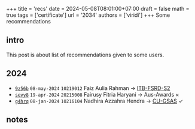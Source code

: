 +++
title = 'recs'
date = 2024-05-08T08:01:00+07:00
draft = false
math = true
tags = ['certificate']
url = '2034'
authors = ['viridi']
+++
Some recommendations <!--more-->


## intro
This post is about list of recommendations given to some users.


## 2024
+ [`9z56b`](https://osf.io/9z56b) `08-may-2024` `10219012` Faiz Aulia Rahman &rightarrow; [ITB-FSRD-S2](https://www.fsrd.itb.ac.id/id/academic-graduate-program-magister-desain/)
+ [`sevy8`](https://osf.io/sevy8) `19-apr-2024` `20215008` Fairusy Fitria Haryani &rightarrow; Aus-Awards &times;
+ [`g4hrq`](https://osf.io/g4hrq) `08-jan-2024` `10216104` Nadhira Azzahra Hendra &rightarrow; [CU-GSAS](https://www.gsas.columbia.edu/) &check;


## notes
